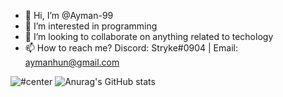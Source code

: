 - 👋 Hi, I’m @Ayman-99
- 👀 I’m interested in programming
- 💞️ I’m looking to collaborate on anything related to techology
- 📫 How to reach me? Discord: Stryke#0904 | Email: aymanhun@gmail.com


![#center](https://github-readme-stats.vercel.app/api/top-langs/?username=Dev-Ayman&layout=compact)
![Anurag's GitHub stats](https://github-readme-stats.vercel.app/api?username=Dev-Ayman&show_icons=true&theme=radical)
